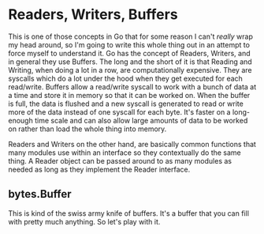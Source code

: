 # Readers, Writers, Buffers

This is one of those concepts in Go that for some reason I can't _really_ wrap my head around, so I'm going to write this whole thing out in an attempt to force myself to understand it. Go has the concept of Readers, Writers, and in general they use Buffers. The long and the short of it is that Reading and Writing, when doing a lot in a row, are computationally expensive. They are syscalls which do a lot under the hood when they get executed for each read/write. Buffers allow a read/write syscall to work with a bunch of data at a time and store it in memory so that it can be worked on. When the buffer is full, the data is flushed and a new syscall is generated to read or write more of the data instead of one syscall for each byte. It's faster on a long-enough time scale and can also allow large amounts of data to be worked on rather than load the whole thing into memory.

Readers and Writers on the other hand, are basically common functions that many modules use within an interface so they contextually do the same thing. A Reader object can be passed around to as many modules as needed as long as they implement the Reader interface.

## bytes.Buffer

This is kind of the swiss army knife of buffers. It's a buffer that you can fill with pretty much anything. So let's play with it.